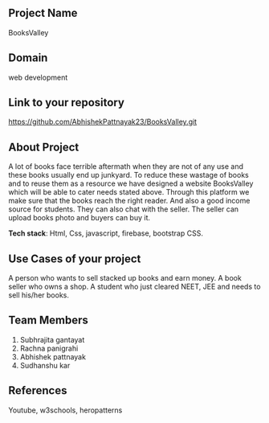 ## Project Name

BooksValley

## Domain

web development

## Link to your repository

https://github.com/AbhishekPattnayak23/BooksValley.git

## About Project

A lot of books face terrible aftermath when they are not of any use and these books usually end up junkyard. To reduce these wastage of books and to reuse them as a resource we have designed a website BooksValley which will be able to cater needs stated above. Through this platform we make sure that the books reach the right reader.
And also a good income source for students. They can also chat with the seller. The seller can upload books photo and buyers can buy it.


**Tech stack**:
Html, Css, javascript, firebase, bootstrap CSS.
 

## Use Cases of your project
A person who wants to sell stacked up books and earn money.
A book seller who owns a shop.
A student who just cleared NEET, JEE and needs to sell his/her books.
## Team Members
1. Subhrajita gantayat
2. Rachna panigrahi
3. Abhishek pattnayak
4. Sudhanshu kar

## References
Youtube, w3schools, heropatterns

